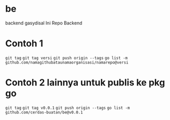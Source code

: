 # be
backend gasydisal
Ini Repo Backend  

# Contoh 1
`git tag`
`git tag versi`
`git push origin --tags`
`go list -m github.com/namagithubataunamaorganisasi/namarepo@versi`

# Contoh 2 lainnya untuk publis ke pkg go
`git tag`
`git tag v0.0.1`
`git push origin --tags`
`go list -m github.com/cerdas-buatan/be@v0.0.1`